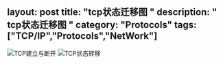 layout: post
title: "tcp状态迁移图 "
description: " tcp状态迁移图 "
category: "Protocols"
tags: ["TCP/IP","Protocols","NetWork"]
---
![TCP建立与断开](http://7xla7c.com1.z0.glb.clouddn.com/tcp1.jpg)
![TCP状态转移](http://7xla7c.com1.z0.glb.clouddn.com/tcp-state.jpg)
